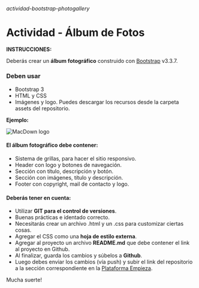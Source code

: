 ###### actividad-bootstrap-photogallery

# Actividad - Álbum de Fotos

**INSTRUCCIONES:**

Deberás crear un **álbum fotográfico** construido con [Bootstrap](http://getbootstrap.com/docs/3.3/) v3.3.7.

### Deben usar

- Bootstrap 3
- HTML y CSS
- Imágenes y logo. Puedes descargar los recursos desde la carpeta assets del repositorio.

**Ejemplo:**

![MacDown logo](assets/images/sample.png)

#### El álbum fotográfico debe contener:

- Sistema de grillas, para hacer el sitio responsivo.
- Header con logo y botones de navegación.
- Sección con título, descripción y botón.
- Sección con imágenes, título y descripción.
- Footer con copyright, mail de contacto y logo.

#### Deberás tener en cuenta:
- Utilizar **GIT para el control de versiones**.
- Buenas prácticas e identado correcto.
- Necesitarás crear un archivo .html y un .css para customizar ciertas cosas.
- Agregar el CSS como una **hoja de estilo externa**.
- Agregar al proyecto un archivo **README.md** que debe contener el link al proyecto en Github.
- Al finalizar, guarda los cambios y súbelos a **Github**.
- Luego debes enviar los cambios (vía push) y subir el link del repositorio a la sección correspondiente en la [Plataforma Empieza](https://empieza.desafiolatam.com "Desafío Latam").

Mucha suerte!